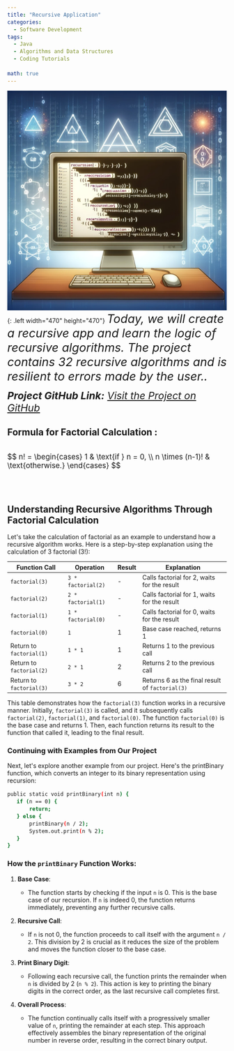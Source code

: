 ```yaml
---
title: "Recursive Application"
categories:
  - Software Development
tags:
  - Java
  - Algorithms and Data Structures
  - Coding Tutorials
  
math: true
---
```



![Recursive Application Illustration](/assets/images/recursive-app.png){: .left width="470" height="470"}
<span style="font-size: 27px; font-style: italic;">
    Today, we will create a recursive app and learn the logic of recursive algorithms.
    The project contains 32 recursive algorithms and is resilient to errors made by the user..
</span>


<span style="font-size: 23px;font-style: italic;">
    <b>Project GitHub Link:</b>
    <a href="https://github.com/MervanKanat/RecursiveApp">Visit the Project on GitHub</a>
</span>

<br>

## Formula for Factorial Calculation :

<br>

<div style="font-size: larger;">
$$
n! = 
\begin{cases} 
1 & \text{if } n = 0, \\
n \times (n-1)! & \text{otherwise.}
\end{cases}
$$
</div>

<br><br>


## Understanding Recursive Algorithms Through Factorial Calculation

Let's take the calculation of factorial as an example to understand how a recursive algorithm works. Here is a step-by-step explanation using the calculation of 3 factorial \(3!\):

| Function Call     | Operation             | Result | Explanation                                             |
|-------------------|-----------------------|--------|---------------------------------------------------------|
| `factorial(3)`    | `3 * factorial(2)`    | -      | Calls factorial for 2, waits for the result             |
| `factorial(2)`    | `2 * factorial(1)`    | -      | Calls factorial for 1, waits for the result             |
| `factorial(1)`    | `1 * factorial(0)`    | -      | Calls factorial for 0, waits for the result             |
| `factorial(0)`    | `1`                   | 1      | Base case reached, returns 1                            |
| Return to `factorial(1)` | `1 * 1`         | 1      | Returns 1 to the previous call                          |
| Return to `factorial(2)` | `2 * 1`         | 2      | Returns 2 to the previous call                          |
| Return to `factorial(3)` | `3 * 2`         | 6      | Returns 6 as the final result of `factorial(3)`         |

This table demonstrates how the `factorial(3)` function works in a recursive manner. Initially, `factorial(3)` is called, and it subsequently calls `factorial(2)`, `factorial(1)`, and `factorial(0)`. The function `factorial(0)` is the base case and returns 1. Then, each function returns its result to the function that called it, leading to the final result.


### Continuing with Examples from Our Project
Next, let's explore another example from our project. Here's the printBinary function, which converts an integer to its binary representation using recursion:

 ```bash
public static void printBinary(int n) {
    if (n == 0) {
        return;
    } else {
        printBinary(n / 2);
        System.out.print(n % 2);
    }
}
```
### How the `printBinary` Function Works:

1. **Base Case**:
   - The function starts by checking if the input `n` is 0. This is the base case of our recursion. If `n` is indeed 0, the function returns immediately, preventing any further recursive calls.

2. **Recursive Call**:
   - If `n` is not 0, the function proceeds to call itself with the argument `n / 2`. This division by 2 is crucial as it reduces the size of the problem and moves the function closer to the base case.

3. **Print Binary Digit**:
   - Following each recursive call, the function prints the remainder when `n` is divided by 2 (`n % 2`). This action is key to printing the binary digits in the correct order, as the last recursive call completes first.

4. **Overall Process**:
   - The function continually calls itself with a progressively smaller value of `n`, printing the remainder at each step. This approach effectively assembles the binary representation of the original number in reverse order, resulting in the correct binary output.
